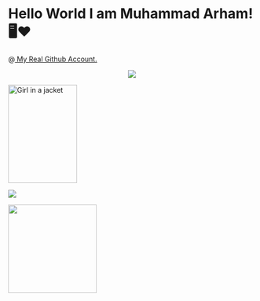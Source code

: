 <h1> Hello World I am Muhammad Arham!🖥️❤️</h1>

@<a href="https://github.com/arhamansari11/"> My Real Github Account. </a>



<p align="center">
    <a href="https://github.com/Arhamansari27">
    <img src="https://skillicons.dev/icons?i=git,kubernetes,docker,c,vim" />
    </a>
</p>

<img src="https://encrypted-tbn0.gstatic.com/images?q=tbn:ANd9GcT6935wo8bLZh5FeafJEffqWKDOpNpx6UE5bg&s" alt="Girl in a jacket" width="140" height="200">


<a href="https://www.linkedin.com/in/arhamansari12/"> <img src="https://img.shields.io/badge/-Arham%20Ansari-0077B5?style=flat&logo=Linkedin&logoColor=white"/> </a>


<img height="180em" src="https://github-readme-stats-git-masterrstaa-rickstaa.vercel.app/api?username=iammar99&show_icons=true&theme=cobalt&include_all_commits=true&count_private=true&hide_border=true"/>
